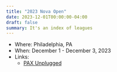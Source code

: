 ```yaml
---
title: "2023 Nova Open"
date: 2023-12-01T00:00:00-04:00
draft: false
summary: It's an index of leagues
---
```


- Where:  Philadelphia, PA
- When: December 1 - December 3, 2023
- Links:
  - [PAX Unplugged](https://unplugged.paxsite.com/)
